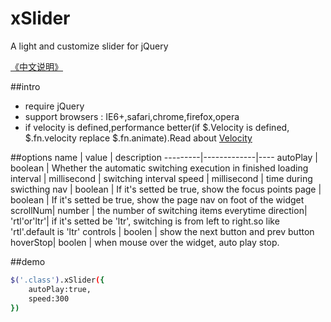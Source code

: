 # xSlider
A light and customize slider for jQuery

[《中文说明》](https://github.com/ShangXinbo/xSlider/blob/master/README_CN.md)

##intro
* require jQuery
* support browsers : IE6+,safari,chrome,firefox,opera
* if velocity is defined,performance better(if $.Velocity is defined, $.fn.velocity replace $.fn.animate).Read about [Velocity](https://github.com/julianshapiro/velocity)

##options
name     | value       | description
---------|-------------|----
autoPlay | boolean     | Whether the automatic switching execution in finished loading
interval | millisecond | switching interval
speed    | millisecond | time during swicthing
nav      | boolean     | If it's setted be true, show the focus points
page     | boolean     | If it's setted be true, show the page nav on foot of the widget
scrollNum| number      | the number of switching items everytime
direction| 'rtl'or'ltr'| if it's setted be 'ltr', switching is from left to right.so like 'rtl'.default is 'ltr'
controls | boolen      | show the next button and prev button 
hoverStop| boolen      | when mouse over the widget, auto play stop. 

##demo
```sh
$('.class').xSlider({
    autoPlay:true,
    speed:300
})
```
